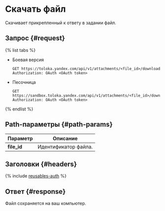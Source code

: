 # Скачать файл

Скачивает прикрепленный к ответу в задании файл.

## Запрос {#request}

{% list tabs %}

- Боевая версия

  ```no-highlight
  GET https://toloka.yandex.com/api/v1/attachments/<file_id>/download
  Authorization: OAuth <OAuth token>
  ```

- Песочница

  ```no-highlight
  GET https://sandbox.toloka.yandex.com/api/v1/attachments/<file_id>/download
  Authorization: OAuth <OAuth token>
  ```
  
{% endlist %}

## Path-параметры {#path-params}

Параметр | Описание
----- | -----
**file_id** | Идентификатор файла.


## Заголовки {#headers}

{% include [reusables-auth](../_includes/reusables/id-reusables/auth.md) %}


## Ответ {#response}

Файл сохраняется на ваш компьютер.

